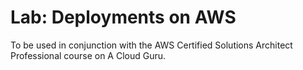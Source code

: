 # Lab: Deployments on AWS

To be used in conjunction with the AWS Certified Solutions Architect Professional course on A Cloud Guru.
